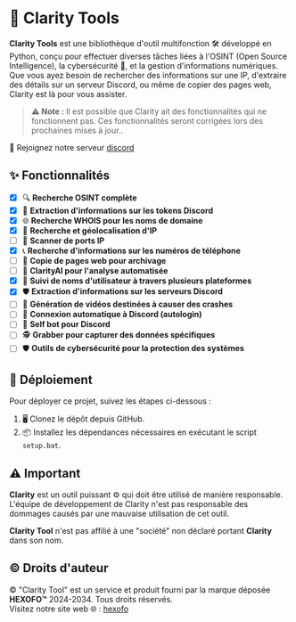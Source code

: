 # 🚀 Clarity Tools

**Clarity Tools** est une bibliothèque d'outil multifonction 🛠️ développé en Python, conçu pour effectuer diverses tâches liées à l'OSINT (Open Source Intelligence), la cybersécurité 🔐, et la gestion d'informations numériques. Que vous ayez besoin de rechercher des informations sur une IP, d'extraire des détails sur un serveur Discord, ou même de copier des pages web, Clarity est là pour vous assister.

> **⚠️ Note :** Il est possible que Clarity ait des fonctionnalités qui ne fonctionnent pas. Ces fonctionnalités seront corrigées lors des prochaines mises à jour..

💬 Rejoignez notre serveur [discord](https://discord.gg/qFJ7dNZ5Sf)

## ✨ Fonctionnalités

- [x] 🔍 **Recherche OSINT complète**
- [x] 🔐 **Extraction d'informations sur les tokens Discord**
- [x] 🌐 **Recherche WHOIS pour les noms de domaine**
- [x] 📍 **Recherche et géolocalisation d'IP**
- [ ] 🔎 **Scanner de ports IP**
- [x] 📞 **Recherche d'informations sur les numéros de téléphone**
- [ ] 📝 **Copie de pages web pour archivage**
- [ ] 🤖 **ClarityAI pour l'analyse automatisée**
- [x] 👤 **Suivi de noms d'utilisateur à travers plusieurs plateformes**
- [x] 🛡️ **Extraction d'informations sur les serveurs Discord**
- [ ] 🎥 **Génération de vidéos destinées à causer des crashes**
- [ ] 🔑 **Connexion automatique à Discord (autologin)**
- [ ] 🤖 **Self bot pour Discord**
- [ ] 🕵️ **Grabber pour capturer des données spécifiques**
- [ ] 🛡️ **Outils de cybersécurité pour la protection des systèmes**

## 🚀 Déploiement

Pour déployer ce projet, suivez les étapes ci-dessous :

1. 🖥️ Clonez le dépôt depuis GitHub.
2. 📦 Installez les dépendances nécessaires en exécutant le script `setup.bat`.

## ⚠️ Important

**Clarity** est un outil puissant ⚙️ qui doit être utilisé de manière responsable. L'équipe de développement de Clarity n'est pas responsable des dommages causés par une mauvaise utilisation de cet outil.

**Clarity Tool** n'est pas affilié à une "société" non déclaré portant **Clarity** dans son nom.

## ©️ Droits d'auteur

© "Clarity Tool" est un service et produit fourni par la marque déposée **HEXOFO™** 2024-2034. Tous droits réservés.  
Visitez notre site web 🌐 : [hexofo](http://www.hexofo.org)
